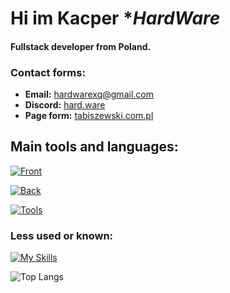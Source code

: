 # Hi im Kacper **HardWare* 

[//]: # (![]&#40;https://komarev.com/ghpvc/?username=HardoWare&label=Viewed&color=red&style=flat-square&#41;)

#### Fullstack developer from Poland.


### Contact forms:

 - **Email:** [hardwarexq@gmail.com]()
 - **Discord:** [hard.ware](https://discord.com/channels/@me)
 - **Page form:** [tabiszewski.com.pl](https://tabiszewski.com.pl)

## Main tools and languages:

[![Front](https://skillicons.dev/icons?i=js,ts,tailwind,vue,nuxt,npm)](https://skillicons.dev)

[![Back](https://skillicons.dev/icons?i=php,symfony,mysql,nodejs)](https://skillicons.dev)

[![Tools](https://skillicons.dev/icons?i=linux,docker,git,phpstorm,vscode)](https://skillicons.dev)

### Less used or known:
[![My Skills](https://skillicons.dev/icons?i=py,anaconda,cpp,postgres,redis,blender,ps,sass)](https://skillicons.dev)

[//]: # (![Anurag's GitHub stats]&#40;https://github-readme-stats.vercel.app/api?username=hardoware&theme=blueberry&show_icons=true&hide=prs&hide_border=true&#41;)
![Top Langs](https://github-readme-stats.vercel.app/api/top-langs/?username=hardoware&layout=compact&theme=blueberry&count_private=true&hide_border=true)
